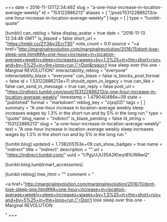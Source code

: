 +++
date = 2016-11-13T12:34:46Z
slug = "a-one-hour-increase-in-location-average-weekly"
id = "153122886213"
aliases = [ "/post/153122886213/a-one-hour-increase-in-location-average-weekly" ]
tags = [ ]
type = "tumblr-quote"

[tumblr]
can_reblog = false
display_avatar = true
date = "2016-11-13 12:34:46 GMT"
is_blazed = false
short_url = "https://tmblr.co/ZY3jby2EcrT95"
note_count = 0.0
source = "<a href=\"http://marginalrevolution.com/marginalrevolution/2016/11/dont-lose-sleep-one.html##A+one-hour+increase+in+location-average+weekly+sleep+increases+wages+by+1.3%25+in+the+short+run+and+by+5%25+in+the+long+run.\">Don&rsquo;t lose sleep over this one - Marginal REVOLUTION</a>"
interactability_reblog = "everyone"
interactability_blaze = "everyone"
can_blaze = false
is_blocks_post_format = false
id = 1.53122886213e+11
should_open_in_legacy = true
can_like = false
can_send_in_message = true
can_reply = false
post_url = "https://indirect.tumblr.com/post/153122886213/a-one-hour-increase-in-location-average-weekly"
timestamp = 1.479040486e+09
state = "published"
format = "markdown"
reblog_key = "zijzq0Zi"
tags = [ ]
summary = "A one-hour increase in location-average weekly sleep increases wages by 1.3% in the short run and by 5% in the long run."
type = "quote"
blog_name = "indirect"
is_blaze_pending = false
id_string = "153122886213"
slug = "a-one-hour-increase-in-location-average-weekly"
text = "A one-hour increase in location-average weekly sleep increases wages by 1.3% in the short run and by 5% in the long run."

[tumblr.blog]
updated = 1.738205153e+09
can_show_badges = true
name = "indirect"
title = "indirect"
description = ""
url = "https://indirect.tumblr.com/"
uuid = "t:PgyUJU3SA2Klwyt81UWAwQ"

[tumblr.blog.tumblrmart_accessories]

[tumblr.reblog]
tree_html = ""
comment = "<p><a href=\"http://marginalrevolution.com/marginalrevolution/2016/11/dont-lose-sleep-one.html##A+one-hour+increase+in+location-average+weekly+sleep+increases+wages+by+1.3%25+in+the+short+run+and+by+5%25+in+the+long+run.\">Don’t lose sleep over this one - Marginal REVOLUTION</a></p>"
+++
